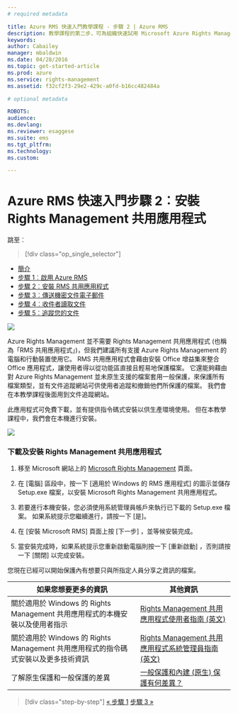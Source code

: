 ```yaml
---
# required metadata

title: Azure RMS 快速入門教學課程 - 步驟 2 | Azure RMS
description: 教學課程的第二步，可為組織快速試用 Microsoft Azure Rights Management，只有 5 個步驟，花費時間不超過 15 分鐘。
keywords:
author: Cabailey
manager: mbaldwin
ms.date: 04/28/2016
ms.topic: get-started-article
ms.prod: azure
ms.service: rights-management
ms.assetid: f32cf2f3-29e2-429c-a0fd-b16cc482484a

# optional metadata

ROBOTS: 
audience:
ms.devlang:
ms.reviewer: esaggese
ms.suite: ems
ms.tgt_pltfrm:
ms.technology:
ms.custom:

---
```




# Azure RMS 快速入門步驟 2︰安裝 Rights Management 共用應用程式

跳至︰ 
> [!div class="op_single_selector"]
- [簡介](quick-start-tutorial.md)
- [步驟 1︰啟用 Azure RMS](tutorial-step1.md)
- [步驟 2︰安裝 RMS 共用應用程式](tutorial-step2.md)
- [步驟 3︰傳送機密文件電子郵件](tutorial-step3.md)
- [步驟 4︰收件者讀取文件](tutorial-step4.md)
- [步驟 5︰追蹤您的文件](tutorial-step5.md)


![](../media/AzRMS_QuickStartSteps2.PNG)

Azure Rights Management 並不需要 Rights Management 共用應用程式 (也稱為「RMS 共用應用程式」)，但我們建議所有支援 Azure Rights Management 的電腦和行動裝置使用它。 RMS 共用應用程式會藉由安裝 Office 增益集來整合 Office 應用程式，讓使用者得以從功能區直接且輕易地保護檔案。 它還能夠藉由對 Azure Rights Management 並未原生支援的檔案套用一般保護，來保護所有檔案類型，並有文件追蹤網站可供使用者追蹤和撤銷他們所保護的檔案。 我們會在本教學課程後面用到文件追蹤網站。

此應用程式可免費下載，並有提供指令碼式安裝以供生產環境使用。 但在本教學課程中，我們會在本機進行安裝。

![](../media/AzRMS_Tutorial_2_Screenshots.png)

### 下載及安裝 Rights Management 共用應用程式

1.  移至 Microsoft 網站上的 [Microsoft Rights Management](http://go.microsoft.com/fwlink/?LinkId=303970) 頁面。

2.  在 [電腦] 區段中，按一下 [適用於 Windows 的 RMS 應用程式] 的圖示並儲存 Setup.exe 檔案，以安裝 Microsoft Rights Management 共用應用程式。

3.  若要進行本機安裝，您必須使用系統管理員帳戶來執行已下載的 Setup.exe 檔案。 如果系統提示您繼續進行，請按一下 [是]。

4.  在 [安裝 Microsoft RMS]  頁面上按 [下一步] ，並等候安裝完成。

5.  當安裝完成時，如果系統提示您重新啟動電腦則按一下 [重新啟動] ，否則請按一下  [關閉] 以完成安裝。

您現在已經可以開始保護內有想要只與所指定人員分享之資訊的檔案。

|如果您想要更多的資訊|其他資訊|
|--------------------------------|--------------------------|
|關於適用於 Windows 的 Rights Management 共用應用程式的本機安裝以及使用者指示|[Rights Management 共用應用程式使用者指南 (英文)](../rms-client/sharing-app-user-guide.md)|
|關於適用於 Windows 的 Rights Management 共用應用程式的指令碼式安裝以及更多技術資訊|[Rights Management 共用應用程式系統管理員指南 (英文)](../rms-client/sharing-app-admin-guide.md)|
|了解原生保護和一般保護的差異|[一般保護和內建 (原生) 保護有何差異？](../rms-client/sharing-app-dialog-box.md#what-s-the-difference-between-generic-protection-and-built-in-native-protection-)|


>[!div class="step-by-step"]
[« 步驟 1](quick-start-tutorial.md)
[步驟 3 »](tutorial-step3.md)

<!--HONumber=Apr16_HO3-->



